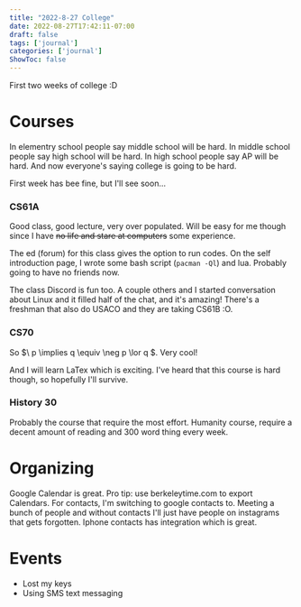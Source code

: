 ```yaml
---
title: "2022-8-27 College"
date: 2022-08-27T17:42:11-07:00
draft: false
tags: ['journal']
categories: ['journal']
ShowToc: false
---
```


First two weeks of college :D

# Courses
In elementry school people say middle school will be hard. In middle school people say high school will be hard. In high school people say AP will be hard. And now everyone's saying college is going to be hard.

First week has bee fine, but I'll see soon...

### CS61A
Good class, good lecture, very over populated. Will be easy for me though since I have ~~no life and stare at computers~~ some experience.

The ed (forum) for this class gives the option to run codes. On the self introduction page, I wrote some bash script (`pacman -Ql`) and lua. Probably going to have no friends now.

The class Discord is fun too.  A couple others and I started conversation about Linux and it filled half of the chat, and it's amazing! There's a freshman that also do USACO and they are taking CS61B :O.

### CS70
So $\ p \implies q \equiv \neg p \lor q $. Very cool!

And I will learn LaTex which is exciting. I've heard that this course is hard though, so hopefully I'll survive.

### History 30
Probably the course that require the most effort. Humanity course, require a decent amount of reading and 300 word thing every week.

# Organizing
Google Calendar is great. Pro tip: use berkeleytime.com to export Calendars. For contacts, I'm switching to google contacts to. Meeting a bunch of people and without contacts I'll just have people on instagrams that gets forgotten. Iphone contacts has integration which is great.

# Events
- Lost my keys
- Using SMS text messaging
